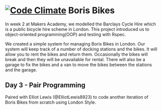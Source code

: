 [![Code Climate](https://codeclimate.com/github/leopoldkwok/borisbike_london_style/badges/gpa.svg)](https://codeclimate.com/github/leopoldkwok/borisbike_london_style)
Boris Bikes
===========

In week 2 at Makers Academy, we modelled the Barclays Cycle Hire which is a public bicycle hire scheme in London. This project introduced us to object-oriented programming(OOP) and testing with Rspec.

We created a simple system for managing Boris Bikes in London. Our system will keep track of a number of docking stations and the bikes. It will allow you to rent the bikes and return them. Occasionally the bikes will break and then they will be unavailable for rental. There will also be a garage to fix the bikes and a van to move the bikes between the stations and the garage.

Day 3 - Pair Programming
------------------------

Paired with Elliot Lewis (@ElliotLewis8923) to code another iteration of Boris Bikes from scratch using London Style.